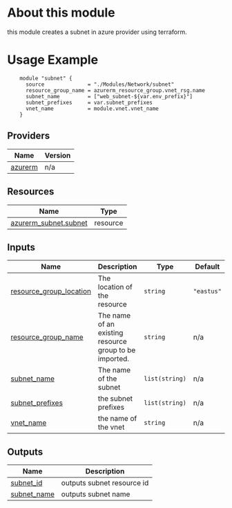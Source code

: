<!-- BEGIN_TF_DOCS -->
# About this module
this module creates a subnet  in azure provider using terraform.

# Usage Example

        module "subnet" {
          source              = "./Modules/Network/subnet"
          resource_group_name = azurerm_resource_group.vnet_rsg.name
          subnet_name         = ["web_subnet-${var.env_prefix}"]
          subnet_prefixes     = var.subnet_prefixes
          vnet_name           = module.vnet.vnet_name
        }

## Providers

| Name | Version |
|------|---------|
| <a name="provider_azurerm"></a> [azurerm](#provider\_azurerm) | n/a |


## Resources

| Name | Type |
|------|------|
| [azurerm_subnet.subnet](https://registry.terraform.io/providers/hashicorp/azurerm/latest/docs/resources/subnet) | resource |

## Inputs

| Name | Description | Type | Default | Required |
|------|-------------|------|---------|:--------:|
| <a name="input_resource_group_location"></a> [resource\_group\_location](#input\_resource\_group\_location) | The location of the resource | `string` | `"eastus"` | no |
| <a name="input_resource_group_name"></a> [resource\_group\_name](#input\_resource\_group\_name) | The name of an existing resource group to be imported. | `string` | n/a | yes |
| <a name="input_subnet_name"></a> [subnet\_name](#input\_subnet\_name) | The name of the subnet | `list(string)` | n/a | yes |
| <a name="input_subnet_prefixes"></a> [subnet\_prefixes](#input\_subnet\_prefixes) | the subnet prefixes | `list(string)` | n/a | yes |
| <a name="input_vnet_name"></a> [vnet\_name](#input\_vnet\_name) | the name of the vnet | `string` | n/a | yes |

## Outputs

| Name | Description                |
|------|----------------------------|
| <a name="output_subnet_id"></a> [subnet\_id](#output\_subnet\_id) | outputs subnet resource id |
| <a name="output_subnet_name"></a> [subnet\_name](#output\_subnet\_name) | outputs subnet name |
<!-- END_TF_DOCS -->
